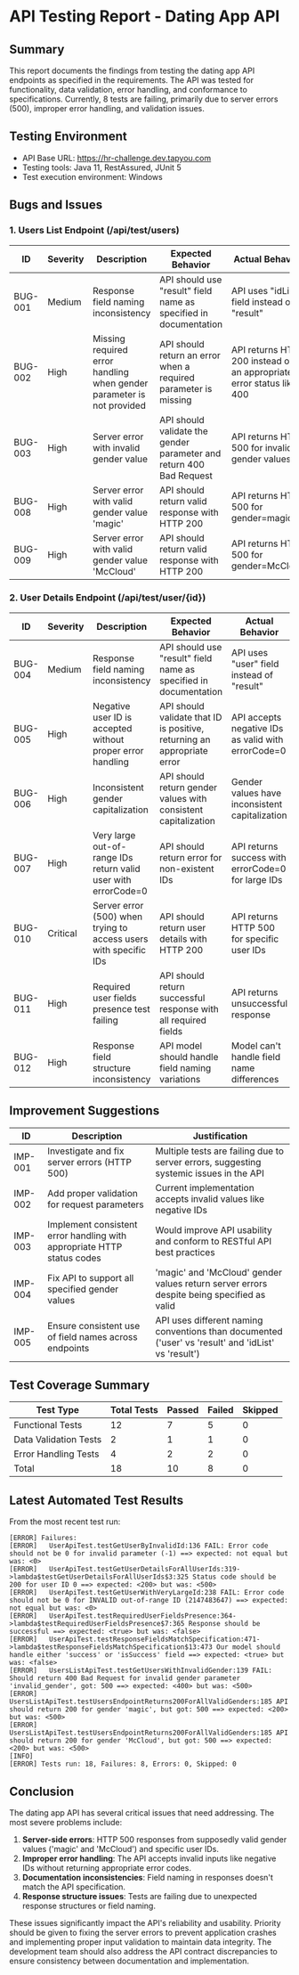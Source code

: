# API Testing Report - Dating App API

## Summary
This report documents the findings from testing the dating app API endpoints as specified in the requirements. The API was tested for functionality, data validation, error handling, and conformance to specifications. Currently, 8 tests are failing, primarily due to server errors (500), improper error handling, and validation issues.

## Testing Environment
- API Base URL: https://hr-challenge.dev.tapyou.com
- Testing tools: Java 11, RestAssured, JUnit 5
- Test execution environment: Windows

## Bugs and Issues

### 1. Users List Endpoint (/api/test/users)

| ID | Severity | Description | Expected Behavior | Actual Behavior | Steps to Reproduce | Automated Test Reference |
|----|----------|-------------|-------------------|-----------------|-------------------|--------------------------|
| BUG-001 | Medium | Response field naming inconsistency | API should use "result" field name as specified in documentation | API uses "idList" field instead of "result" | 1. Send GET request to /api/test/users?gender=male<br>2. Observe response structure | UsersListApiTest: testResponseFieldNames |
| BUG-002 | High | Missing required error handling when gender parameter is not provided | API should return an error when a required parameter is missing | API returns HTTP 200 instead of an appropriate error status like 400 | 1. Send GET request to /api/test/users without gender parameter | UsersListApiTest: testGetUsersWithMissingGender |
| BUG-003 | High | Server error with invalid gender value | API should validate the gender parameter and return 400 Bad Request | API returns HTTP 500 for invalid gender values | 1. Send GET request to /api/test/users?gender=invalid_value | UsersListApiTest: testGetUsersWithInvalidGender (failing, expected 400 but got 500) |
| BUG-008 | High | Server error with valid gender value 'magic' | API should return valid response with HTTP 200 | API returns HTTP 500 for gender=magic | 1. Send GET request to /api/test/users?gender=magic | UsersListApiTest: testUsersEndpointReturns200ForAllValidGenders (failing, expected 200 but got 500) |
| BUG-009 | High | Server error with valid gender value 'McCloud' | API should return valid response with HTTP 200 | API returns HTTP 500 for gender=McCloud | 1. Send GET request to /api/test/users?gender=McCloud | UsersListApiTest: testUsersEndpointReturns200ForAllValidGenders (failing, expected 200 but got 500) |

### 2. User Details Endpoint (/api/test/user/{id})

| ID | Severity | Description | Expected Behavior | Actual Behavior | Steps to Reproduce | Automated Test Reference |
|----|----------|-------------|-------------------|-----------------|-------------------|--------------------------|
| BUG-004 | Medium | Response field naming inconsistency | API should use "result" field name as specified in documentation | API uses "user" field instead of "result" | 1. Send GET request to /api/test/user/{id}<br>2. Observe response structure | UserApiTest: testUserResponseFieldNames |
| BUG-005 | High | Negative user ID is accepted without proper error handling | API should validate that ID is positive, returning an appropriate error | API accepts negative IDs as valid with errorCode=0 | 1. Send GET request to /api/test/user/-1 | UserApiTest: testGetUserByInvalidId (failing, expected non-zero error code but got 0) |
| BUG-006 | High | Inconsistent gender capitalization | API should return gender values with consistent capitalization | Gender values have inconsistent capitalization | 1. Request multiple user details and compare gender field | UserApiTest: testGenderCapitalizationConsistency |
| BUG-007 | High | Very large out-of-range IDs return valid user with errorCode=0 | API should return error for non-existent IDs | API returns success with errorCode=0 for large IDs | 1. Send GET request to /api/test/user/2147483647 | UserApiTest: testGetUserWithVeryLargeId (failing, expected non-zero error code but got 0) |
| BUG-010 | Critical | Server error (500) when trying to access users with specific IDs | API should return user details with HTTP 200 | API returns HTTP 500 for specific user IDs | 1. Request details for user ID 0 | UserApiTest: testGetUserDetailsForAllUserIds (failing with user ID 0, expected 200 but got 500) |
| BUG-011 | High | Required user fields presence test failing | API should return successful response with all required fields | API returns unsuccessful response | 1. Send GET request to /api/test/user/{valid-id} | UserApiTest: testRequiredUserFieldsPresence (failing, response not successful) |
| BUG-012 | High | Response field structure inconsistency | API model should handle field naming variations | Model can't handle field name differences | 1. Verify response structure from user endpoint | UserApiTest: testResponseFieldsMatchSpecification (failing, model incompatible with response) |

## Improvement Suggestions

| ID | Description | Justification |
|----|-------------|--------------|
| IMP-001 | Investigate and fix server errors (HTTP 500) | Multiple tests are failing due to server errors, suggesting systemic issues in the API |
| IMP-002 | Add proper validation for request parameters | Current implementation accepts invalid values like negative IDs |
| IMP-003 | Implement consistent error handling with appropriate HTTP status codes | Would improve API usability and conform to RESTful API best practices |
| IMP-004 | Fix API to support all specified gender values | 'magic' and 'McCloud' gender values return server errors despite being specified as valid |
| IMP-005 | Ensure consistent use of field names across endpoints | API uses different naming conventions than documented ('user' vs 'result' and 'idList' vs 'result') |

## Test Coverage Summary

| Test Type | Total Tests | Passed | Failed | Skipped |
|-----------|-------------|--------|--------|---------|
| Functional Tests | 12 | 7 | 5 | 0 |
| Data Validation Tests | 2 | 1 | 1 | 0 |
| Error Handling Tests | 4 | 2 | 2 | 0 |
| Total | 18 | 10 | 8 | 0 |

## Latest Automated Test Results
From the most recent test run:
```
[ERROR] Failures: 
[ERROR]   UserApiTest.testGetUserByInvalidId:136 FAIL: Error code should not be 0 for invalid parameter (-1) ==> expected: not equal but was: <0>
[ERROR]   UserApiTest.testGetUserDetailsForAllUserIds:319->lambda$testGetUserDetailsForAllUserIds$3:325 Status code should be 200 for user ID 0 ==> expected: <200> but was: <500>
[ERROR]   UserApiTest.testGetUserWithVeryLargeId:238 FAIL: Error code should not be 0 for INVALID out-of-range ID (2147483647) ==> expected: not equal but was: <0>
[ERROR]   UserApiTest.testRequiredUserFieldsPresence:364->lambda$testRequiredUserFieldsPresence$7:365 Response should be successful ==> expected: <true> but was: <false>
[ERROR]   UserApiTest.testResponseFieldsMatchSpecification:471->lambda$testResponseFieldsMatchSpecification$13:473 Our model should handle either 'success' or 'isSuccess' field ==> expected: <true> but was: <false>
[ERROR]   UsersListApiTest.testGetUsersWithInvalidGender:139 FAIL: Should return 400 Bad Request for invalid gender parameter 'invalid_gender', got: 500 ==> expected: <400> but was: <500>
[ERROR]   UsersListApiTest.testUsersEndpointReturns200ForAllValidGenders:185 API should return 200 for gender 'magic', but got: 500 ==> expected: <200> but was: <500>
[ERROR]   UsersListApiTest.testUsersEndpointReturns200ForAllValidGenders:185 API should return 200 for gender 'McCloud', but got: 500 ==> expected: <200> but was: <500>
[INFO]
[ERROR] Tests run: 18, Failures: 8, Errors: 0, Skipped: 0
```

## Conclusion
The dating app API has several critical issues that need addressing. The most severe problems include:

1. **Server-side errors**: HTTP 500 responses from supposedly valid gender values ('magic' and 'McCloud') and specific user IDs.
2. **Improper error handling**: The API accepts invalid inputs like negative IDs without returning appropriate error codes.
3. **Documentation inconsistencies**: Field naming in responses doesn't match the API specification.
4. **Response structure issues**: Tests are failing due to unexpected response structures or field naming.

These issues significantly impact the API's reliability and usability. Priority should be given to fixing the server errors to prevent application crashes and implementing proper input validation to maintain data integrity. The development team should also address the API contract discrepancies to ensure consistency between documentation and implementation.
